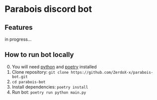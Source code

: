 # Parabois discord bot

## Features
in progress...

## How to run bot locally
0. You will need [python](https://www.python.org/) and [poetry](https://python-poetry.org/) installed
1. Clone repository: `git clone https://github.com/ZerdoX-x/parabois-bot.git`
2. `cd parabois-bot`
2. Install dependencies: `poetry install`
3. Run bot: `poetry run python main.py`
